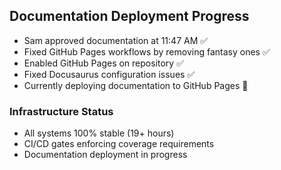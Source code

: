 ## Documentation Deployment Progress

- Sam approved documentation at 11:47 AM ✅
- Fixed GitHub Pages workflows by removing fantasy ones ✅
- Enabled GitHub Pages on repository ✅
- Fixed Docusaurus configuration issues ✅
- Currently deploying documentation to GitHub Pages 🚀

### Infrastructure Status
- All systems 100% stable (19+ hours)
- CI/CD gates enforcing coverage requirements
- Documentation deployment in progress
